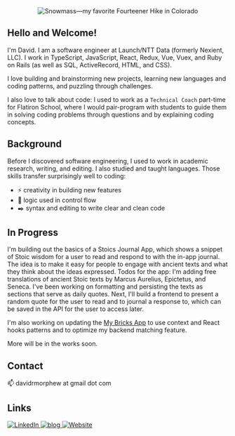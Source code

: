 <div align="center">
    <img src="https://i.imgur.com/cKHHHj3.jpeg" alt="Snowmass—my favorite Fourteener Hike in Colorado"/>
</div>

## Hello and Welcome!

I'm David. I am a software engineer at Launch/NTT Data (formerly Nexient, LLC). I work in TypeScript, JavaScript, React, Redux, Vue, Vuex, and Ruby on Rails (as well as SQL, ActiveRecord, HTML, and CSS).

I love building and brainstorming new projects, learning new languages and coding patterns, and puzzling through challenges.

I also love to talk about code: I used to work as a `Technical Coach` part-time for Flatiron School, where I would pair-program with students to guide them in solving coding problems through questions and by explaining coding concepts.

## Background

Before I discovered software engineering, I used to work in academic research, writing, and editing. I also studied and taught languages. Those skills transfer surprisingly well to coding:  
- ⚡ creativity in building new features
- 🤔 logic used in control flow 
- ✒️ syntax and editing  to write clear and clean code

## In Progress

I'm building out the basics of a Stoics Journal App, which shows a snippet of Stoic wisdom for a user to read and respond to with the in-app journal. The idea is to make it easy for people to engage with ancient texts and what they think about the ideas expressed. Todos for the app: I'm adding free translations of ancient Stoic texts by Marcus Aurelius, Epictetus, and Seneca. I've been working on formatting and persisting the texts as sections that serve as daily quotes. Next, I'll build a frontend to present a random quote for the user to read and to journal a response to, which can be saved in the API for the user to access later.

I'm also working on updating the [My Bricks App](https://github.com/DavidRMorphew/my-bricks-app-frontend) to use context and React hooks patterns and to optimize my backend matching feature.

More will be in the works soon.

## Contact
📫 davidrmorphew at gmail dot com

## Links

<a href="https://www.linkedin.com/in/david-ryan-morphew">
  <img
    alt="LinkedIn"
    src="https://img.shields.io/badge/linkedin-0077B5?logo=linkedin&logoColor=white&style=for-the-badge"
  />
</a>
<a href="https://davidrmorphew.medium.com/">
  <img
    alt="blog"
    src="https://img.shields.io/badge/-Blog-brightgreen?style=for-the-badge"
  />
</a>
<a href="https://sites.google.com/view/david-ryan-morphew">
  <img
    alt="Website"
    src="https://img.shields.io/badge/-Website-red?style=for-the-badge"
  />
</a>

